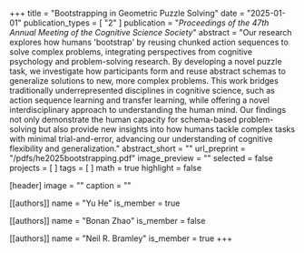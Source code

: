 +++
title = "Bootstrapping in Geometric Puzzle Solving"
date = "2025-01-01"
publication_types = [ "2" ]
publication = "_Proceedings of the 47th Annual Meeting of the Cognitive Science Society_"
abstract = "Our research explores how humans 'bootstrap' by reusing chunked action sequences to solve complex problems, integrating perspectives from cognitive psychology and problem-solving research. By developing a novel puzzle task, we investigate how participants form and reuse abstract schemas to generalize solutions to new, more complex problems. This work bridges traditionally underrepresented disciplines in cognitive science, such as action sequence learning and transfer learning, while offering a novel interdisciplinary approach to understanding the human mind. Our findings not only demonstrate the human capacity for schema-based problem-solving but also provide new insights into how humans tackle complex tasks with minimal trial-and-error, advancing our understanding of cognitive flexibility and generalization."
abstract_short = ""
url_preprint = "/pdfs/he2025bootstrapping.pdf"
image_preview = ""
selected = false
projects = [ ]
tags = [ ]
math = true
highlight = false

[header]
image = ""
caption = ""

[[authors]]
name = "Yu He"
is_member = true

[[authors]]
name = "Bonan Zhao"
is_member = false

[[authors]]
name = "Neil R. Bramley"
is_member = true
+++

